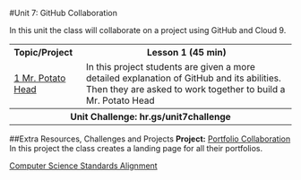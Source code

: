 #Unit 7: GitHub Collaboration 

In this unit the class will collaborate on a project using GitHub and Cloud 9.

<table>
<tr>
	<th align="left">Topic/Project</th>
	<th>Lesson 1 (45 min)</th>
</tr>
<tr>
	<td align="left"> <a href="topics/topic1">1 Mr. Potato Head</a> </td>
	<td>In this project students are given a more detailed explanation of GitHub and its abilities. Then they are asked to work together to build a Mr. Potato Head  </td>
</tr>

<tr>
	<th align="center" colspan="3">Unit Challenge: hr.gs/unit7challenge </th>
</tr>


</table>


##Extra Resources, Challenges and Projects
**Project:** [Portfolio Collaboration](https://github.com/Bijesse/scripted-student-portfolios) In this project the class creates a landing page for all their portfolios. 

[Computer Science Standards Alignment](csStandards.md)



